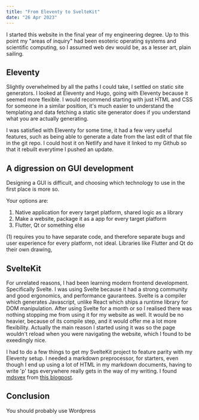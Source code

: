 ```yaml
---
title: "From Eleventy to SvelteKit"
date: "26 Apr 2023"
---
```


<style>
    li {
        margin: 0
    }
</style>

I started this website in the final year of my engineering degree. Up to this point my "areas of inquiry" had been esoteric operating systems and scientific computing, so I assumed web dev would be, as a lesser art, plain sailing.

## Eleventy

Slightly overwhelmed by all the paths I could take, I settled on static site generators. I looked at Eleventy and Hugo, going with Eleventy because it seemed more flexible. I would recommend starting with just HTML and CSS for someone in a similar position, it's much easier to understand the templating and data fetching a static site generator does if you understand what you are actually generating.

I was satisfied with Eleventy for some time, it had a few very useful features, such as being able to generate a date from the last edit of that file in the git repo. I could host it on Netlify and have it linked to my Github so that it rebuilt everytime I pushed an update.

## A digression on GUI development

Designing a GUI is difficult, and choosing which technology to use in the first place is more so.

Your options are:

1. Native application for every target platform, shared logic as a library
2. Make a website, package it as a app for every target platform
3. Flutter, Qt or something else

(1) requires you to have separate code, and therefore separate bugs and user experience for every platform, not ideal. Libraries like Flutter and Qt do their own drawing, 




## SvelteKit

For unrelated reasons, I had been learning modern frontend development. Specifically Svelte. I was using Svelte because it had a strong community and good ergonomics, and performance gaurantees. Svelte is a compiler which generates Javascript, unlike React which ships a runtime library for DOM manipulation. After using Svelte for a month or so I realised there was nothing stopping me from using it for my website as well. It would be no heavier, because of its compile step, and it would offer me a lot more flexibility. Actually the main reason I started using it was so the page wouldn't reload when you were navigating the website, which I found to be exeedingly nice.

I had to do a few things to get my SvelteKit project to feature parity with my Eleventy setup. I needed a markdown preprocessor, for starters, even though I end up using a lot of HTML in my markdown documents, having to write 'p' tags everywhere really gets in the way of my writing. I found <a href="https://mdsvex.pngwn.io/">mdsvex</a> from <a href="https://joshcollinsworth.com/blog/build-static-sveltekit-markdown-blog">this blogpost</a>.

## Conclusion

You should probably use Wordpress

